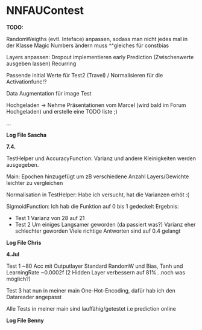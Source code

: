 # NNFAUContest
**TODO:**

RandomWeigths (evtl. Inteface) anpassen, sodass man nicht jedes mal in der Klasse Magic Numbers ändern muss
^^gleiches für constbias

Layers anpassen:
       Dropout implementieren
       early Prediction (Zwischenwerte ausgeben lassen)
       Recurring

Passende initial Werte für Test2 (Travel) / Normalisieren für die Activationfunc!?

Data Augmentation für image Test
       
Hochgeladen -> Nehme Präsentationen vom Marcel (wird bald im Forum Hochgeladen) und erstelle eine TODO liste ;)

...

**Log File Sascha**

**7.4.**

TestHelper und AccuracyFunction: Varianz und andere Kleinigkeiten werden ausgegeben.

Main: Epochen hinzugefügt um zB verschiedene Anzahl Layers/Gewichte leichter zu vergleichen

Normalisation in TestHelper: Habe ich versucht, hat die Varianzen erhöt :(

SigmoidFunction: Ich hab die Funktion auf 0 bis 1 gedeckelt Ergebnis:
     
- Test 1 Varianz von 28 auf 21 
- Test 2 Um einiges Langsamer geworden (da passiert was?) 
         Varianz eher schlechter geworden Viele richtige Antworten sind auf 0.4 gelangt
               
     

**Log File Chris**

**4.Jul**

Test 1 ~80 Acc mit Outputlayer Standard RandomW und Bias, Tanh und LearningRate ~0.0002f  (2 Hidden Layer verbessern auf 81%...noch was möglich?)

Test 3 hat nun in meiner main One-Hot-Encoding, dafür hab ich den Datareader angepasst

Alle Tests in meiner main sind lauffähig/getestet i.e prediction online

**Log File Benny**

